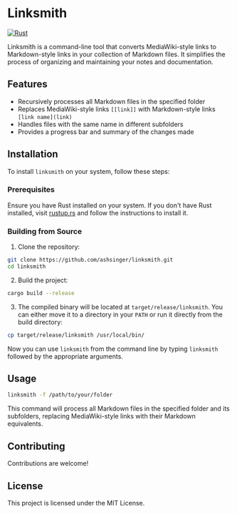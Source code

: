 # Linksmith

[![Rust](https://github.com/ashsinger/linksmith/actions/workflows/rust.yml/badge.svg)](https://github.com/ashsinger/linksmith/actions/workflows/rust.yml)

Linksmith is a command-line tool that converts MediaWiki-style links to Markdown-style links in your collection of Markdown files. It simplifies the process of organizing and maintaining your notes and documentation.

## Features

- Recursively processes all Markdown files in the specified folder
- Replaces MediaWiki-style links `[[link]]` with Markdown-style links `[link name](link)`
- Handles files with the same name in different subfolders
- Provides a progress bar and summary of the changes made

## Installation


To install `linksmith` on your system, follow these steps:

### Prerequisites

Ensure you have Rust installed on your system. If you don't have Rust installed, visit [rustup.rs](https://rustup.rs/) and follow the instructions to install it.

### Building from Source

1. Clone the repository:

```bash
git clone https://github.com/ashsinger/linksmith.git
cd linksmith
```


2. Build the project:

```bash
cargo build --release
```

3. The compiled binary will be located at `target/release/linksmith`. You can either move it to a directory in your `PATH` or run it directly from the build directory:

```bash
cp target/release/linksmith /usr/local/bin/
```

Now you can use `linksmith` from the command line by typing `linksmith` followed by the appropriate arguments.

## Usage

```bash
linksmith -f /path/to/your/folder
```

This command will process all Markdown files in the specified folder and its subfolders, replacing MediaWiki-style links with their Markdown equivalents.

## Contributing

Contributions are welcome!

## License

This project is licensed under the MIT License.
